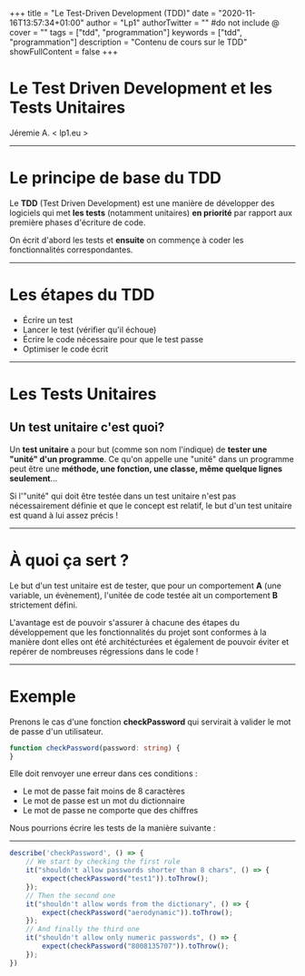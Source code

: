+++
title = "Le Test-Driven Development (TDD)"
date = "2020-11-16T13:57:34+01:00"
author = "Lp1"
authorTwitter = "" #do not include @
cover = ""
tags = ["tdd", "programmation"]
keywords = ["tdd", "programmation"]
description = "Contenu de cours sur le TDD"
showFullContent = false
+++


# Le Test Driven Development et les Tests Unitaires

Jéremie A. < lp1.eu >

---
# Le principe de base du TDD
Le **TDD** (Test Driven Development) est une manière de développer des logiciels qui met **les tests** (notamment unitaires) **en priorité** par rapport aux première phases d'écriture de code.

On écrit d'abord les tests et **ensuite** on commençe à coder les fonctionnalités correspondantes.

---
# Les étapes du TDD
- Écrire un test
- Lancer le test (vérifier qu'il échoue)
- Écrire le code nécessaire pour que le test passe
- Optimiser le code écrit

---
# Les Tests Unitaires
## Un test unitaire c'est quoi? 
Un **test unitaire** a pour but (comme son nom l'indique) de **tester une "unité" d'un programme**.
Ce qu'on appelle une "unité" dans un programme peut être une **méthode, une fonction, une classe, même quelque lignes seulement**...

Si l'"unité" qui doit être testée dans un test unitaire n'est pas nécessairement définie et que le concept est relatif, le but d'un test unitaire est quand à lui assez précis !

---
# À quoi ça sert ?

Le but d'un test unitaire est de tester, que pour un comportement **A** (une variable, un évènement), l'unitée de code testée ait un comportement **B** strictement défini.

L'avantage est de pouvoir s'assurer à chacune des étapes du développement que les fonctionnalités du projet sont conformes à la manière dont elles ont été architécturées et également de pouvoir éviter et repérer de nombreuses régressions dans le code !

---
# Exemple

Prenons le cas d'une fonction **checkPassword** qui servirait à valider le mot de passe d'un utilisateur.
```typescript
function checkPassword(password: string) {
}
```
Elle doit renvoyer une erreur dans ces conditions :
- Le mot de passe fait moins de 8 caractères
- Le mot de passe est un mot du dictionnaire
- Le mot de passe ne comporte que des chiffres

Nous pourrions écrire les tests de la manière suivante :

---

```typescript
describe('checkPassword', () => {
    // We start by checking the first rule 
    it("shouldn't allow passwords shorter than 8 chars", () => {
    	expect(checkPassword("test1")).toThrow();
    });
    // Then the second one 
    it("shouldn't allow words from the dictionary", () => {
    	expect(checkPassword("aerodynamic")).toThrow();
    });
    // And finally the third one
    it("shouldn't allow only numeric passwords", () => {
    	expect(checkPassword("8008135707")).toThrow();
    });
})